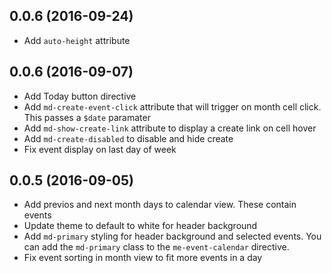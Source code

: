 <a name="0.0.7"></a>
## 0.0.6 (2016-09-24)

*  Add `auto-height` attribute


<a name="0.0.6"></a>
## 0.0.6 (2016-09-07)

*  Add Today button directive
*  Add `md-create-event-click` attribute that will trigger on month cell click. This passes a `$date` paramater
*  Add `md-show-create-link` attribute to display a create link on cell hover
*  Add `md-create-disabled` to disable and hide create
*  Fix event display on last day of week



<a name="0.0.5"></a>
## 0.0.5 (2016-09-05)

*  Add previos and next month days to calendar view. These contain events
*  Update theme to default to white for header background
*  Add `md-primary` styling for header background and selected events. You can add the `md-primary` class to the `me-event-calendar` directive.
*  Fix event sorting in month view to fit more events in a day
